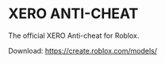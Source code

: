 # XERO ANTI-CHEAT

The official XERO Anti-cheat for Roblox.

Download: https://create.roblox.com/models/

